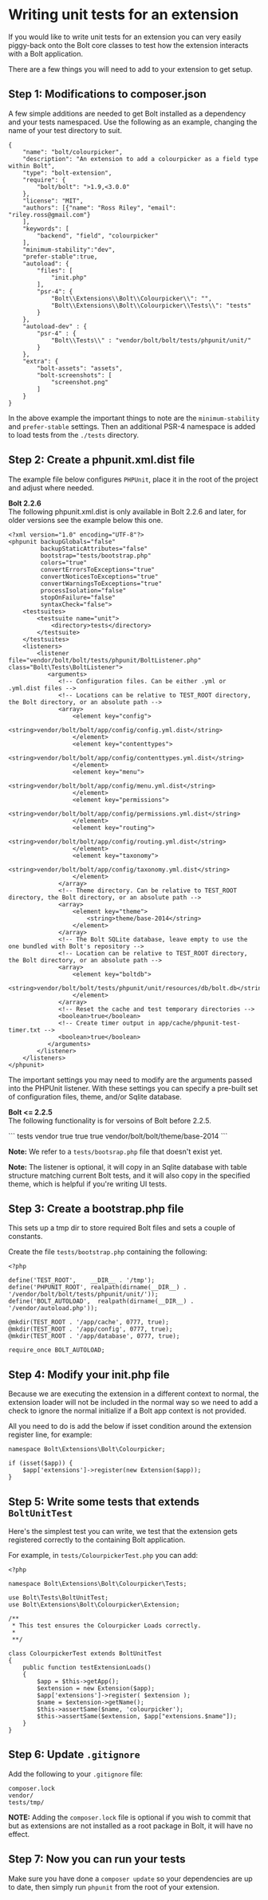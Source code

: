 Writing unit tests for an extension
===================================

If you would like to write unit tests for an extension you can very easily
piggy-back onto the Bolt core classes to test how the extension interacts with a
Bolt application.

There are a few things you will need to add to your extension to get setup.

Step 1: Modifications to composer.json
--------------------------------------

A few simple additions are needed to get Bolt installed as a dependency and your
tests namespaced. Use the following as an example, changing the name of your
test directory to suit.

```
{
    "name": "bolt/colourpicker",
    "description": "An extension to add a colourpicker as a field type within Bolt",
    "type": "bolt-extension",
    "require": {
        "bolt/bolt": ">1.9,<3.0.0"
    },
    "license": "MIT",
    "authors": [{"name": "Ross Riley", "email": "riley.ross@gmail.com"}
    ],
    "keywords": [
        "backend", "field", "colourpicker"
    ],
    "minimum-stability":"dev",
    "prefer-stable":true,
    "autoload": {
        "files": [
            "init.php"
        ],
        "psr-4": {
            "Bolt\\Extensions\\Bolt\\Colourpicker\\": "",
            "Bolt\\Extensions\\Bolt\\Colourpicker\\Tests\\": "tests"
        }
    },
    "autoload-dev" : {
        "psr-4" : {
            "Bolt\\Tests\\" : "vendor/bolt/bolt/tests/phpunit/unit/"
        }
    },
    "extra": {
        "bolt-assets": "assets",
        "bolt-screenshots": [
            "screenshot.png"
        ]
    }
}

```

In the above example the important things to note are the `minimum-stability`
and `prefer-stable` settings. Then an additional PSR-4 namespace is added to
load tests from the `./tests` directory.

Step 2: Create a phpunit.xml.dist file
--------------------------------------

The example file below configures `PHPUnit`, place it in the root of the project
and adjust where needed.

<p class="meta">
    <strong>Bolt 2.2.6</strong><br>
    The following phpunit.xml.dist is only available in Bolt 2.2.6 and later, 
    for older versions see the example below this one.
</p>

```
<?xml version="1.0" encoding="UTF-8"?>
<phpunit backupGlobals="false"
         backupStaticAttributes="false"
         bootstrap="tests/bootstrap.php"
         colors="true"
         convertErrorsToExceptions="true"
         convertNoticesToExceptions="true"
         convertWarningsToExceptions="true"
         processIsolation="false"
         stopOnFailure="false"
         syntaxCheck="false">
    <testsuites>
        <testsuite name="unit">
            <directory>tests</directory>
        </testsuite>
    </testsuites>
    <listeners>
        <listener file="vendor/bolt/bolt/tests/phpunit/BoltListener.php" class="Bolt\Tests\BoltListener">
           <arguments>
              <!-- Configuration files. Can be either .yml or .yml.dist files -->
              <!-- Locations can be relative to TEST_ROOT directory, the Bolt directory, or an absolute path -->
              <array>
                  <element key="config">
                      <string>vendor/bolt/bolt/app/config/config.yml.dist</string>
                  </element>
                  <element key="contenttypes">
                      <string>vendor/bolt/bolt/app/config/contenttypes.yml.dist</string>
                  </element>
                  <element key="menu">
                      <string>vendor/bolt/bolt/app/config/menu.yml.dist</string>
                  </element>
                  <element key="permissions">
                      <string>vendor/bolt/bolt/app/config/permissions.yml.dist</string>
                  </element>
                  <element key="routing">
                      <string>vendor/bolt/bolt/app/config/routing.yml.dist</string>
                  </element>
                  <element key="taxonomy">
                      <string>vendor/bolt/bolt/app/config/taxonomy.yml.dist</string>
                  </element>
              </array>
              <!-- Theme directory. Can be relative to TEST_ROOT directory, the Bolt directory, or an absolute path -->
              <array>
                  <element key="theme">
                      <string>theme/base-2014</string>
                  </element>
              </array>
              <!-- The Bolt SQLite database, leave empty to use the one bundled with Bolt's repository -->
              <!-- Location can be relative to TEST_ROOT directory, the Bolt directory, or an absolute path -->
              <array>
                  <element key="boltdb">
                      <string>vendor/bolt/bolt/tests/phpunit/unit/resources/db/bolt.db</string>
                  </element>
              </array>
              <!-- Reset the cache and test temporary directories -->
              <boolean>true</boolean>
              <!-- Create timer output in app/cache/phpunit-test-timer.txt -->
              <boolean>true</boolean>
           </arguments>
        </listener>
    </listeners>
</phpunit>
```

The important settings you may need to modify are the arguments passed into the PHPUnit listener.
With these settings you can specify a pre-built set of configuration files, theme, and/or Sqlite database.

<p class="meta">
    <strong>Bolt <= 2.2.5</strong><br>
    The following functionality is for versoins of Bolt before 2.2.5.
</p>
```
<?xml version="1.0" encoding="UTF-8"?>
<phpunit backupGlobals="false"
         backupStaticAttributes="false"
         bootstrap="tests/bootstrap.php"
         colors="true"
         convertErrorsToExceptions="true"
         convertNoticesToExceptions="true"
         convertWarningsToExceptions="true"
         processIsolation="false"
         stopOnFailure="false"
         syntaxCheck="false">
    <testsuites>
        <testsuite name="unit">
            <directory>tests</directory>
        </testsuite>
    </testsuites>
    <filter>
        <blacklist>
            <directory>vendor</directory>
        </blacklist>
    </filter>
    <listeners>
        <listener file="vendor/bolt/bolt/tests/phpunit/BoltListener.php" class="Bolt\Tests\BoltListener">
           <arguments>
              <boolean>true</boolean>
              <boolean>true</boolean>
              <boolean>true</boolean>
              <string>vendor/bolt/bolt/theme/base-2014</string>
           </arguments>
        </listener>
    </listeners>
</phpunit>
```

**Note:** We refer to a `tests/bootsrap.php` file that doesn't exist yet.

**Note:** The listener is optional, it will copy in an Sqlite database with table 
structure matching current Bolt tests, and it will also copy in the specified 
theme, which is helpful if you're writing UI tests. 

Step 3: Create a bootstrap.php file
-----------------------------------

This sets up a tmp dir to store required Bolt files and sets a couple of
constants.

Create the file `tests/bootstrap.php` containing the following:

```
<?php

define('TEST_ROOT',    __DIR__ . '/tmp');
define('PHPUNIT_ROOT', realpath(dirname(__DIR__) . '/vendor/bolt/bolt/tests/phpunit/unit/'));
define('BOLT_AUTOLOAD',  realpath(dirname(__DIR__) . '/vendor/autoload.php'));

@mkdir(TEST_ROOT . '/app/cache', 0777, true);
@mkdir(TEST_ROOT . '/app/config', 0777, true);
@mkdir(TEST_ROOT . '/app/database', 0777, true);

require_once BOLT_AUTOLOAD;
```

Step 4: Modify your init.php file
---------------------------------

Because we are executing the extension in a different context to normal, the
extension loader will not be included in the normal way so we need to add a
check to ignore the normal initialize if a Bolt app context is not provided.

All you need to do is add the below if isset condition around the extension
register line, for example:


```
namespace Bolt\Extensions\Bolt\Colourpicker;

if (isset($app)) {
    $app['extensions']->register(new Extension($app));
}
```

Step 5: Write some tests that extends `BoltUnitTest`
---------------------------------------------------

Here's the simplest test you can write, we test that the extension gets
registered correctly to the containing Bolt application.

For example, in `tests/ColourpickerTest.php` you can add:

```
<?php

namespace Bolt\Extensions\Bolt\Colourpicker\Tests;

use Bolt\Tests\BoltUnitTest;
use Bolt\Extensions\Bolt\Colourpicker\Extension;

/**
 * This test ensures the Colourpicker Loads correctly.
 *
 **/

class ColourpickerTest extends BoltUnitTest
{
    public function testExtensionLoads()
    {
        $app = $this->getApp();
        $extension = new Extension($app);
        $app['extensions']->register( $extension );
        $name = $extension->getName();
        $this->assertSame($name, 'colourpicker');
        $this->assertSame($extension, $app["extensions.$name"]);
    }
}

```

Step 6: Update `.gitignore`
---------------------------

Add the following to your `.gitignore` file:

```
composer.lock
vendor/
tests/tmp/
```

**NOTE:** Adding the `composer.lock` file is optional if you wish to commit that
but as extensions are not installed as a root package in Bolt, it will have no
effect.

Step 7: Now you can run your tests
----------------------------------

Make sure you have done a `composer update` so your dependencies are up to date,
then simply run `phpunit` from the root of your extension.
